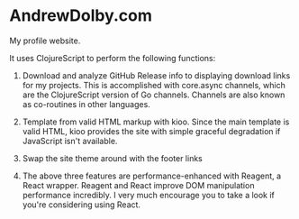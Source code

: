 # AndrewDolby.com

My profile website.

It uses ClojureScript to perform the following functions:

1. Download and analyze GitHub Release info to displaying download links for my projects. This is accomplished with core.async channels, which are the ClojureScript version of Go channels. Channels are also known as co-routines in other languages.

2. Template from valid HTML markup with kioo. Since the main template is valid HTML, kioo provides the site with simple graceful degradation if JavaScript isn't available.

3. Swap the site theme around with the footer links

4. The above three features are performance-enhanced with Reagent, a React wrapper. Reagent and React improve DOM manipulation performance incredibly. I very much encourage you to take a look if you're considering using React.
